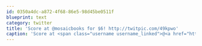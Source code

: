```yaml
---
id: 0350a4dc-a872-4f68-86e5-98d45be0511f
blueprint: text
category: twitter
title: 'Score at @mosaicbooks for $6! http://twitpic.com/49kpwo'
caption: 'Score at <span class="username username_linked">@<a href="https://twitter.com/mosaicbooks" title="Mosaic Community Library">mosaicbooks</a></span> for $6! http://twitpic.com/49kpwo'
---
```

